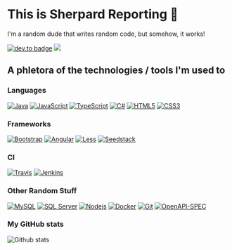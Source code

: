 # This is Sherpard Reporting 👋

I'm a random dude that writes random code, but somehow, it works!


[![dev.to badge](https://img.shields.io/badge/Xián_Boullosa-%230177B5?style=flat&logo=linkedin)](https://www.linkedin.com/in/xian-boullosa-29893868/)
![](https://komarev.com/ghpvc/?username=sherpard&color=brightgreen&style=flat)	 


## A phletora of the technologies / tools I'm used to

### Languages

[![Java](https://img.shields.io/badge/Java-orange?style=flat&logo=java&logoColor=white&link=https://github.com/sherpard)](https://github.com/sherpard) 
[![JavaScript](https://img.shields.io/badge/-JavaScript-black?style=flat&logo=javascript&link=https://github.com/sherpard)](https://github.com/sherpard) 
[![TypeScript](https://img.shields.io/badge/-TypeScript-blue?style=flat&logo=typescript&link=https://github.com/sherpard)](https://github.com/sherpard) 
[![C#](https://img.shields.io/badge/-csharp-blue?style=flat&logo=c-sharp&link=https://github.com/sherpard)](https://github.com/sherpard) 
[![HTML5](https://img.shields.io/badge/-HTML5-E34F26?style=flat&logo=html5&logoColor=white&link=https://github.com/sherpard)](https://github.com/sherpard) 
[![CSS3](https://img.shields.io/badge/-CSS3-1572B6?style=flat&logo=css3&link=https://github.com/sherpard)](https://github.com/sherpard) 

### Frameworks

[![Bootstrap](https://img.shields.io/badge/-Bootstrap-563D7C?style=flat&logo=bootstrap&link=https://github.com/sherpard)](https://github.com/sherpard) 
[![Angular](https://img.shields.io/badge/Angular-red?style=flat&logo=angular&link=https://github.com/sherpard)](https://github.com/sherpard) 
[![Less](https://img.shields.io/badge/-Less-blue?style=flat&link=https://github.com/sherpard)](https://github.com/sherpard) 
[![Seedstack](https://img.shields.io/badge/-Seedstack-green?style=flat&link=https://github.com/sherpard)](https://github.com/sherpard) 

### CI

[![Travis](https://img.shields.io/badge/-Travis-red?style=flat&logo=travis&link=https://github.com/sherpard)](https://github.com/sherpard) 
[![Jenkins](https://img.shields.io/badge/-Jenkins-AAAAAA?style=flat&logoColor=000000&logo=jenkins&link=https://github.com/sherpard)](https://github.com/sherpard) 

### Other Random Stuff

[![MySQL](https://img.shields.io/badge/MySQL-FFF?style=flat&logoColor=black&logo=mysql&link=https://github.com/sherpard)](https://github.com/sherpard)
[![SQL Server](https://img.shields.io/badge/Sql_Server-181717?style=flat&logo=microsoft-sql-server&link=https://github.com/sherpard)](https://github.com/sherpard)
[![Nodejs](https://img.shields.io/badge/-Nodejs-white?style=flat&logo=Node.js&link=https://github.com/sherpard)](https://github.com/sherpard) 
[![Docker](https://img.shields.io/badge/-Docker-blue?style=flat&logo=docker&link=https://github.com/sherpard)](https://github.com/sherpard) 
[![Git](https://img.shields.io/badge/Git-orange?style=flat&logo=git&link=https://github.com/sherpard)](https://github.com/sherpard) 
[![OpenAPI-SPEC](https://img.shields.io/badge/OpenAPI-gray?style=flat&logo=swagger&link=https://github.com/sherpard)](https://github.com/sherpard)

### My GitHub stats
![Github stats](https://github-readme-stats.vercel.app/api?username=sherpard&show_icons=truel&compact=true)
